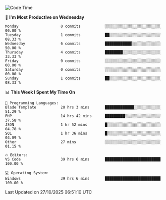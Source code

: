 <!--START_SECTION:waka-->
![Code Time](http://img.shields.io/badge/Code%20Time-6%2C197%20hrs%2012%20mins-blue)

📅 **I'm Most Productive on Wednesday** 

```text
Monday                   0 commits           ░░░░░░░░░░░░░░░░░░░░░░░░░   00.00 % 
Tuesday                  1 commits           ██░░░░░░░░░░░░░░░░░░░░░░░   08.33 % 
Wednesday                6 commits           ████████████░░░░░░░░░░░░░   50.00 % 
Thursday                 4 commits           ████████░░░░░░░░░░░░░░░░░   33.33 % 
Friday                   0 commits           ░░░░░░░░░░░░░░░░░░░░░░░░░   00.00 % 
Saturday                 0 commits           ░░░░░░░░░░░░░░░░░░░░░░░░░   00.00 % 
Sunday                   1 commits           ██░░░░░░░░░░░░░░░░░░░░░░░   08.33 % 
```


📊 **This Week I Spent My Time On** 

```text
💬 Programming Languages: 
Blade Template           20 hrs 3 mins       █████████████░░░░░░░░░░░░   51.29 % 
PHP                      14 hrs 42 mins      █████████░░░░░░░░░░░░░░░░   37.58 % 
JSON                     1 hr 52 mins        █░░░░░░░░░░░░░░░░░░░░░░░░   04.78 % 
SQL                      1 hr 36 mins        █░░░░░░░░░░░░░░░░░░░░░░░░   04.09 % 
Other                    27 mins             ░░░░░░░░░░░░░░░░░░░░░░░░░   01.15 % 

🔥 Editors: 
VS Code                  39 hrs 6 mins       █████████████████████████   100.00 % 

💻 Operating System: 
Windows                  39 hrs 6 mins       █████████████████████████   100.00 % 
```


 Last Updated on 27/10/2025 06:51:10 UTC
<!--END_SECTION:waka-->
